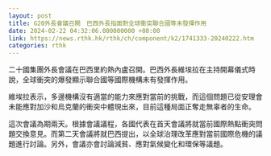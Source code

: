 ```yaml
---
layout: post
title: G20外長會議召開　巴西外長指面對全球衝突聯合國等未發揮作用
date: 2024-02-22 04:32:06.000000000 +08:00
link: https://news.rthk.hk/rthk/ch/component/k2/1741333-20240222.htm
categories: rthk
---
```


二十國集團外長會議在巴西里約熱內盧召開。巴西外長維埃拉在主持開幕儀式時說，全球衝突的爆發顯示聯合國等國際機構未有發揮作用。

維埃拉表示，多邊機構沒有適當的能力來應對當前的挑戰，而這個問題已從安理會未能應對加沙和烏克蘭的衝突中體現出來，目前這種局面正奪走無辜者的生命。

這次會議為期兩天。根據會議議程，各國代表在首天會議將就當前國際熱點衝突問題交換意見。而第二天會議將就巴西提出，以全球治理改革應對當前國際危機的議題進行討論。另外，會議亦會討論減貧、應對氣候變化和環保等議題。
